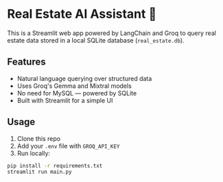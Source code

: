 # Real Estate AI Assistant 🏡

This is a Streamlit web app powered by LangChain and Groq to query real estate data stored in a local SQLite database (`real_estate.db`).

## Features

- Natural language querying over structured data
- Uses Groq's Gemma and Mixtral models
- No need for MySQL — powered by SQLite
- Built with Streamlit for a simple UI

## Usage

1. Clone this repo
2. Add your `.env` file with `GROQ_API_KEY`
3. Run locally:

```bash
pip install -r requirements.txt
streamlit run main.py
